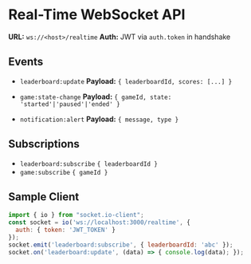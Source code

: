 # Real-Time WebSocket API

**URL:** `ws://<host>/realtime`
**Auth:** JWT via `auth.token` in handshake

## Events

- `leaderboard:update`
  **Payload:** `{ leaderboardId, scores: [...] }`

- `game:state-change`
  **Payload:** `{ gameId, state: 'started'|'paused'|'ended' }`

- `notification:alert`
  **Payload:** `{ message, type }`

## Subscriptions

- `leaderboard:subscribe` `{ leaderboardId }`
- `game:subscribe` `{ gameId }`

## Sample Client

```js
import { io } from "socket.io-client";
const socket = io('ws://localhost:3000/realtime', {
  auth: { token: 'JWT_TOKEN' }
});
socket.emit('leaderboard:subscribe', { leaderboardId: 'abc' });
socket.on('leaderboard:update', (data) => { console.log(data); });
``` 